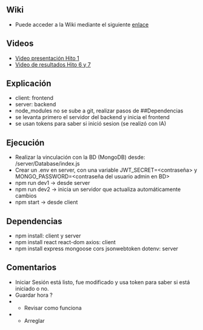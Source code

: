 ## Wiki
* Puede acceder a la Wiki mediante el siguiente [enlace](https://github.com/Zurickata/INF236-2023-2-GRUPO-8/wiki)


## Videos
* [Video presentación Hito 1](https://youtu.be/GlX_-8Jp7Is)
* [Video de resultados Hito 6 y 7](https://www.youtube.com/watch?v=bhuy0lvzOak)

## Explicación
* client: frontend
* server: backend
* node_modules no se sube a git, realizar pasos de ##Dependencias
* se levanta primero el servidor del backend y inicia el frontend 
* se usan tokens para saber si inició sesion (se realizó con IA)

## Ejecución
* Realizar la vinculación con la BD (MongoDB) desde: /server/Database/index.js
* Crear un .env en server, con una variable JWT_SECRET=<contraseña> y MONGO_PASSWORD=<contraseña del usuario admin en BD>
* npm run dev1 -> desde server
* npm run dev2 -> inicia un servidor que actualiza automáticamente cambios
* npm start -> desde client

## Dependencias
* npm install: client y server
* npm install react react-dom axios: client
* npm install express mongoose cors jsonwebtoken dotenv: server

## Comentarios
* Iniciar Sesión está listo, fue modificado y usa token para saber si está iniciado o no.
* Guardar hora ? 
* * Revisar como funciona
* * Arreglar
